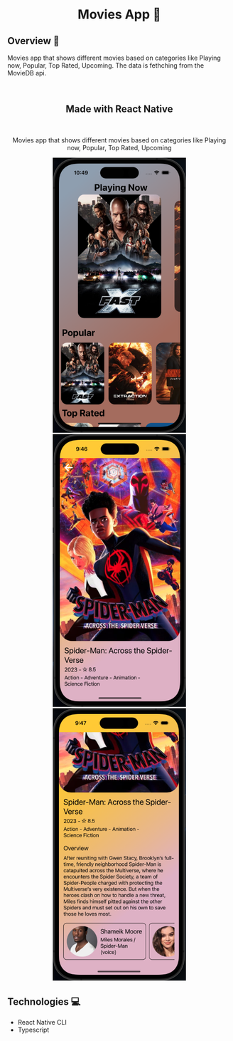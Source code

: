 <h1 align="center">Movies App 🍿</h1>
<h2>Overview 📘</h2>
<p>Movies app that shows different movies based on categories like Playing now, Popular, Top Rated, Upcoming. The data is fethching from the MovieDB api.</p>
</br>

<h2 align="center"> Made with React Native </h2>

<br/>

<p align="center"> Movies app that shows different movies based on categories like Playing now, Popular, Top Rated, Upcoming </p>

<p align="center">
  <img src='./assets/Sample.png' width="300"/>
  <img src='./assets/detail.png' width="300"/>
  <img src='./assets/info.png' width="300"/>
</p>

## Technologies 💻
* React Native CLI
* Typescript
